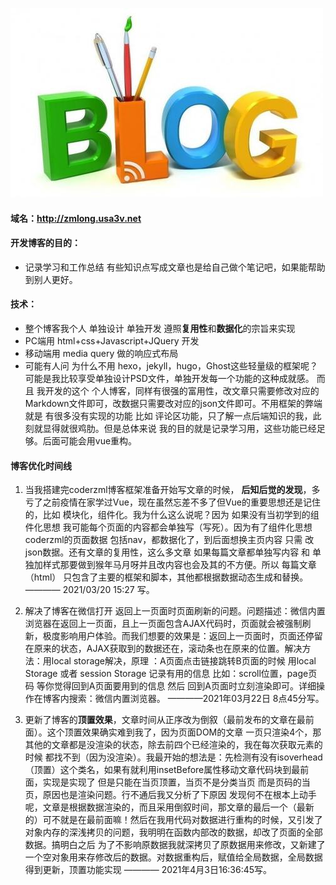 ![](../../../image/about_me/article2.jpg)

#### 域名：http://zmlong.usa3v.net

#### 开发博客的目的：

- 记录学习和工作总结 有些知识点写成文章也是给自己做个笔记吧，如果能帮助到别人更好。

#### 技术：

- 整个博客我个人 单独设计 单独开发 遵照**复用性**和**数据化**的宗旨来实现
- PC端用 html+css+Javascript+JQuery 开发
- 移动端用 media query 做的响应式布局
- 可能有人问 为什么不用 hexo，jekyll，hugo，Ghost这些轻量级的框架呢？ 可能是我比较享受单独设计PSD文件，单独开发每一个功能的这种成就感。 而且 我开发的这个 个人博客，同样有很强的富用性，改文章只需要修改对应的Markdown文件即可，改数据只需要改对应的json文件即可。不用框架的弊端就是  有很多没有实现的功能 比如 评论区功能，只了解一点后端知识的我，此刻就显得就很鸡肋。但是总体来说 我的目的就是记录学习用，这些功能已经足够。后面可能会用vue重构。

#### 博客优化时间线

1. 当我搭建完coderzml博客框架准备开始写文章的时候， **后知后觉的发现**，多亏了之前疫情在家学过Vue，现在虽然忘差不多了但Vue的重要思想还是记住的，比如 模块化，组件化。我为什么这么说呢？因为 如果没有当初学到的组件化思想 我可能每个页面的内容都会单独写（写死）。因为有了组件化思想 coderzml的页面数据 包括nav，都数据化了，到后面想换主页内容 只需 改json数据。还有文章的复用性，这么多文章 如果每篇文章都单独写内容 和 单独加样式那要做到猴年马月呀并且改内容也会及其的不方便。所以 每篇文章（html） 只包含了主要的框架和脚本，其他都根据数据动态生成和替换。———— 2021/03/20 15:27 写。

   

2. 解决了博客在微信打开 返回上一页面时页面刷新的问题。问题描述：微信内置浏览器在返回上一页面，且上一页面包含AJAX代码时，页面就会被强制刷新，极度影响用户体验。而我们想要的效果是：返回上一页面时，页面还停留在原来的状态，AJAX获取到的数据还在，滚动条也在原来的位置。解决方法：用local storage解决，原理 ：A页面点击链接跳转B页面的时候 用local Storage 或者 session Storage 记录有用的信息 比如：scroll位置，page页码 等你觉得回到A页面要用到的信息 然后 回到A页面时立刻渲染即可。详细操作在博客内搜索：微信内置浏览器。 ————2021年03月22日 8点45分写。

   

3. 更新了博客的**顶置效果**，文章时间从正序改为倒叙（最前发布的文章在最前面）。这个顶置效果确实难到我了，因为页面DOM的文章 一页只渲染4个，那其他的文章都是没渲染的状态，除去前四个已经渲染的，我在每次获取元素的时候 都找不到（因为没渲染）。我最开始的想法是：先检测有没有isoverhead（顶置）这个类名，如果有就利用insetBefore属性移动文章代码块到最前面，实现是实现了 但是只能在当页顶置，当页不是分类当页 而是页码的当页，原因也是渲染问题。行不通后我又分析了下原因 发现何不在根本上动手呢，文章是根据数据渲染的，而且采用倒叙时间，那文章的最后一个（最新的）可不就是在最前面嘛！然后在我用代码对数据进行重构的时候，又引发了 对象内存的深浅拷贝的问题，我明明在函数内部改的数据，却改了页面的全部数据。搞明白之后 为了不影响原数据我就深拷贝了原数据用来修改，又新建了一个空对象用来存修改后的数据。对数据重构后，赋值给全局数据，全局数据得到更新，顶置功能实现 ———— 2021年4月3日16:36:45写。